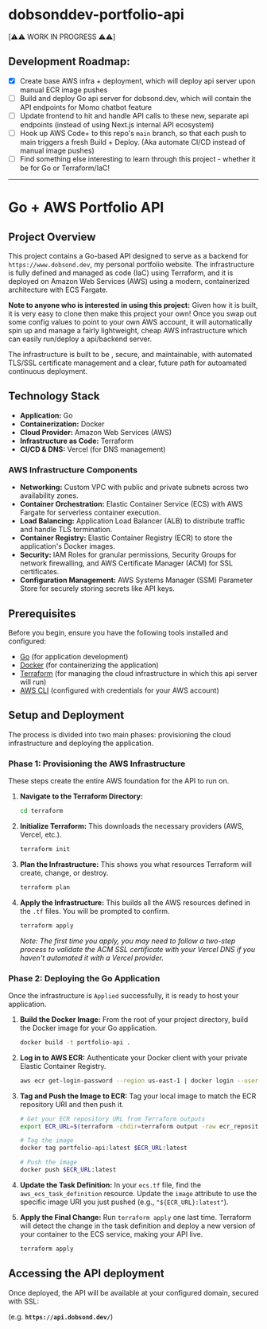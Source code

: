 # dobsonddev-portfolio-api

[⚠️⚠️ WORK IN PROGRESS ⚠️⚠️]

## Development Roadmap:
- [x] Create base AWS infra + deployment, which will deploy api server upon manual ECR image pushes
- [ ] Build and deploy Go api server for dobsond.dev, which will contain the API endpoints for Momo chatbot feature
- [ ] Update frontend to hit and handle API calls to these new, separate api endpoints (instead of using Next.js internal API ecosystem)
- [ ] Hook up AWS Code+ to this repo's `main` branch, so that each push to main triggers a fresh Build + Deploy. (Aka automate CI/CD instead of manual image pushes)
- [ ] Find something else interesting to learn through this project - whether it be for Go or Terraform/IaC!
---

# Go + AWS Portfolio API

## Project Overview

This project contains a Go-based API designed to serve as a backend for `https://www.dobsond.dev`, my personal portfolio website. The infrastructure is fully defined and managed as code (IaC) using Terraform, and it is deployed on Amazon Web Services (AWS) using a modern, containerized architecture with ECS Fargate.

**Note to anyone who is interested in using this project:** Given how it is built, it is very easy to clone then make this project your own! Once you swap out some config values to point to your own AWS account, it will automatically spin up and manage a fairly lightweight, cheap AWS infrastructure which can easily run/deploy a api/backend server.

The infrastructure is built to be , secure, and maintainable, with automated TLS/SSL certificate management and a clear, future path for autoamated continuous deployment. 

## Technology Stack

* **Application:** Go
* **Containerization:** Docker
* **Cloud Provider:** Amazon Web Services (AWS)
* **Infrastructure as Code:** Terraform
* **CI/CD & DNS:** Vercel (for DNS management)

### AWS Infrastructure Components

* **Networking:** Custom VPC with public and private subnets across two availability zones.
* **Container Orchestration:** Elastic Container Service (ECS) with AWS Fargate for serverless container execution.
* **Load Balancing:** Application Load Balancer (ALB) to distribute traffic and handle TLS termination.
* **Container Registry:** Elastic Container Registry (ECR) to store the application's Docker images.
* **Security:** IAM Roles for granular permissions, Security Groups for network firewalling, and AWS Certificate Manager (ACM) for SSL certificates.
* **Configuration Management:** AWS Systems Manager (SSM) Parameter Store for securely storing secrets like API keys.

## Prerequisites

Before you begin, ensure you have the following tools installed and configured:

* [Go](https://go.dev/doc/install) (for application development)
* [Docker](https://docs.docker.com/get-docker/) (for containerizing the application)
* [Terraform](https://developer.hashicorp.com/terraform/downloads) (for managing the cloud infrastructure in which this api server will run)
* [AWS CLI](https://aws.amazon.com/cli/) (configured with credentials for your AWS account)

## Setup and Deployment

The process is divided into two main phases: provisioning the cloud infrastructure and deploying the application.

### Phase 1: Provisioning the AWS Infrastructure

These steps create the entire AWS foundation for the API to run on.

1.  **Navigate to the Terraform Directory:**
    ```bash
    cd terraform
    ```

2.  **Initialize Terraform:**
    This downloads the necessary providers (AWS, Vercel, etc.).
    ```bash
    terraform init
    ```

3.  **Plan the Infrastructure:**
    This shows you what resources Terraform will create, change, or destroy.
    ```bash
    terraform plan
    ```

4.  **Apply the Infrastructure:**
    This builds all the AWS resources defined in the `.tf` files. You will be prompted to confirm.
    ```bash
    terraform apply
    ```
    *Note: The first time you apply, you may need to follow a two-step process to validate the ACM SSL certificate with your Vercel DNS if you haven't automated it with a Vercel provider.*

### Phase 2: Deploying the Go Application

Once the infrastructure is `Applied` successfully, it is ready to host your application.

1.  **Build the Docker Image:**
    From the root of your project directory, build the Docker image for your Go application.
    ```bash
    docker build -t portfolio-api .
    ```

2.  **Log in to AWS ECR:**
    Authenticate your Docker client with your private Elastic Container Registry.
    ```bash
    aws ecr get-login-password --region us-east-1 | docker login --username AWS --password-stdin 203811615434.dkr.ecr.us-east-1.amazonaws.com
    ```

3.  **Tag and Push the Image to ECR:**
    Tag your local image to match the ECR repository URI and then push it.
    ```bash
    # Get your ECR repository URL from Terraform outputs
    export ECR_URL=$(terraform -chdir=terraform output -raw ecr_repository_url)

    # Tag the image
    docker tag portfolio-api:latest $ECR_URL:latest

    # Push the image
    docker push $ECR_URL:latest
    ```

4.  **Update the Task Definition:**
    In your `ecs.tf` file, find the `aws_ecs_task_definition` resource. Update the `image` attribute to use the specific image URI you just pushed (e.g., `"${ECR_URL}:latest"`).

5.  **Apply the Final Change:**
    Run `terraform apply` one last time. Terraform will detect the change in the task definition and deploy a new version of your container to the ECS service, making your API live.
    ```bash
    terraform apply
    ```

## Accessing the API deployment

Once deployed, the API will be available at your configured domain, secured with SSL:

(e.g. **`https://api.dobsond.dev/`**)
